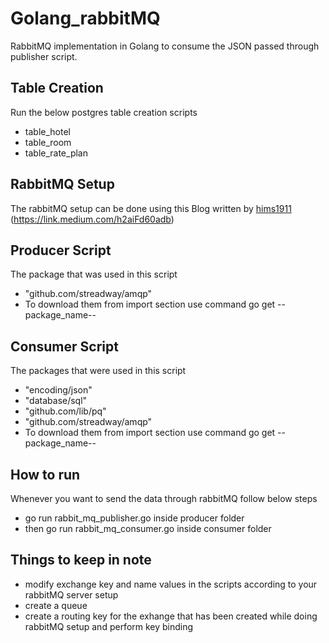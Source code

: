 # Golang_rabbitMQ
RabbitMQ implementation in Golang to consume the JSON passed through publisher script.


## Table Creation 

Run the below postgres table creation scripts
- table_hotel
- table_room
- table_rate_plan

## RabbitMQ Setup

The rabbitMQ setup can be done using this Blog written by <a href="www.github.com/hims1911">hims1911</a> (https://link.medium.com/h2aiFd60adb)

## Producer Script

The package that was used in this script
- "github.com/streadway/amqp"
- To download them from import section use command go get --package_name--

## Consumer Script

The packages that were used in this script
- "encoding/json"
- "database/sql"
- "github.com/lib/pq"
- "github.com/streadway/amqp"
- To download them from import section use command go get --package_name--

## How to run

Whenever you want to send the data through rabbitMQ follow below steps
- go run rabbit_mq_publisher.go inside producer folder
- then go run rabbit_mq_consumer.go inside consumer folder

## Things to keep in note

- modify exchange key and name values in the scripts according to your rabbitMQ server setup
- create a queue
- create a routing key for the exhange that has been created while doing rabbitMQ setup and perform key binding
